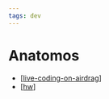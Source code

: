 ```yaml
---
tags: dev
---
```

# Anatomos

- [[live-coding-on-airdrag]]
- [[hw]]


[//begin]: # "Autogenerated link references for markdown compatibility"
[live-coding-on-airdrag]: JRC/live-coding-on-airdrag.md "Live Coding on airdrag"
[hw]: hw.md "HW"
[//end]: # "Autogenerated link references"
